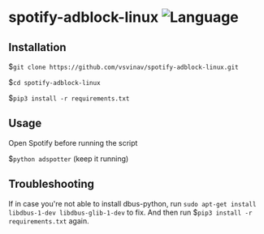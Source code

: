 # spotify-adblock-linux ![Language](https://img.shields.io/github/languages/top/vsvinav/spotify-adblock-linux?style=flat)


Installation   
------------
$`git clone https://github.com/vsvinav/spotify-adblock-linux.git`

$`cd spotify-adblock-linux`

$`pip3 install -r requirements.txt`


Usage   
-----
Open Spotify before running the script

$`python adspotter` (keep it running)


Troubleshooting
-----
If in case you're not able to install dbus-python, run `sudo apt-get install libdbus-1-dev libdbus-glib-1-dev` to fix. And then run $`pip3 install -r requirements.txt` again.
